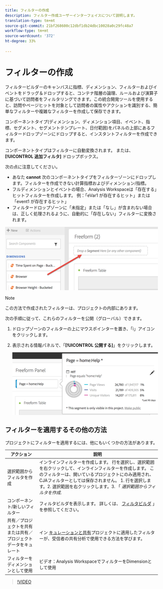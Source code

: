 ```yaml
---
title: フィルターの作成
description: フィルター作成ユーザーインターフェイスについて説明します。
translation-type: tm+mt
source-git-commit: 21bf268600c12dbf1db24dbc10028a0c29fc48a7
workflow-type: tm+mt
source-wordcount: '372'
ht-degree: 33%

---
```



# フィルターの作成

フィルタービルダーのキャンバスに指標、ディメンション、フィルターおよびイベントをドラッグ＆ドロップすると、コンテナ階層の論理、ルールおよび演算子に基づいて訪問者をフィルタリングできます。この統合開発ツールを使用すると、訪問やページヒットを対象として訪問者の属性やアクションを識別する、簡単なフィルターや複雑なフィルターを作成して保存できます。

コンポーネントタイプ(ディメンション、ディメンション項目、イベント、指標、セグメント、セグメントテンプレート、日付範囲)をパネルの上部にあるフィルタードロップゾーンにドロップすると、インスタントフィルターを作成できます。

コンポーネントタイプはフィルターに自動変換されます。 または、 **[!UICONTROL 追加フィルタ]** ドロップボックス。

次の点に注意してください。

* あなた **cannot** 次のコンポーネントタイプをフィルターゾーンにドロップします。フィルターを作成できない計算指標およびディメンション/指標。
* フルディメンションとイベントの場合、Analysis Workspaceは「存在する」ヒットフィルターを作成します。 例：「eVar1 が存在するヒット」または「event1 が存在するヒット」
* フィルタードロップゾーンに「未指定」または「なし」が含まれない場合は、正しく処理されるように、自動的に「存在しない」フィルターに変換されます。

![](assets/segment-dropzone.png)

>[!NOTE]
>
>この方法で作成されたフィルターは、プロジェクトの内部にあります。

次の手順に従って、これらのフィルターを公開（グローバル）できます。

1. ドロップゾーンのフィルターの上にマウスポインターを置き、「i」アイコンをクリックします。
1. 表示される情報パネルで、「**[!UICONTROL 公開する]**」をクリックします。

   ![](assets/segment-info.png)

## フィルターを適用するその他の方法

プロジェクトにフィルターを適用するには、他にもいくつかの方法があります。

| アクション | 説明 |
|--- |--- |
| 選択範囲からフィルタを作成 | インラインフィルターを作成します。 行を選択し、選択範囲を右クリックして、インラインフィルターを作成します。 このフィルターは、開いているプロジェクトにのみ適用され、CJAフィルターとしては保存されません。 1. 行を選択します。2. 選択範囲を右クリックします。3. 「 *選択範囲からフィルタを作成*. |
| コンポーネント/新しいフィルター | フィルタビルダを表示します。 詳しくは、 [フィルタビルダ](https://docs.adobe.com/content/help/ja-JP/analytics/components/segmentation/segmentation-workflow/seg-build.html) 」を参照してください。 |
| 共有／プロジェクトを共有または共有／プロジェクトデータをキュレート | イン [キュレーションと共有](https://docs.adobe.com/content/help/ja-JP/analytics/analyze/analysis-workspace/curate-share/curate.html#concept_4A9726927E7C44AFA260E2BB2721AFC6)プロジェクトに適用したフィルターが、受信者の共有分析で使用できる方法を学びます。 |
| フィルターをディメンションとして使用 | ビデオ：Analysis WorkspaceでフィルターをDimensionとして使用 |

>[!VIDEO](https://video.tv.adobe.com/v/23974)
